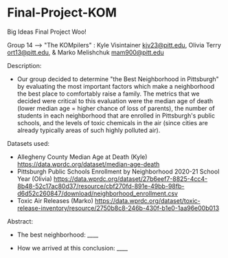# Final-Project-KOM
Big Ideas Final Project Woo!

Group 14 --> "The KOMpilers" :
Kyle Visintainer kjv23@pitt.edu,
Olivia Terry ort13@pitt.edu, &
Marko Melishchuk mam900@pitt.edu

Description: 
- Our group decided to determine "the Best Neighborhood in Pittsburgh" by evaluating the most important factors which make a neighborhood the best place to comfortably raise a family. The metrics that we decided were critical to this evaluation were the median age of death (lower median age = higher chance of loss of parents), the number of students in each neighborhood that are enrolled in Pittsburgh's public schools, and the levels of toxic chemicals in the air (since cities are already typically areas of such highly polluted air).

Datasets used:
- Allegheny County Median Age at Death (Kyle)
  https://data.wprdc.org/dataset/median-age-death
- Pittsburgh Public Schools Enrollment by Neighborhood 2020-21 School Year (Olivia) 
  https://data.wprdc.org/dataset/27b6eef7-8825-4cc4-8b48-52c17ac80d37/resource/cbf270fd-891e-49bb-98fb-d6d52c260847/download/neighborhood_enrollment.csv
- Toxic Air Releases (Marko)
  https://data.wprdc.org/dataset/toxic-release-inventory/resource/2750b8c8-246b-430f-b1e0-1aa96e00b013
 
Abstract:
- The best neighborhood: ____

- How we arrived at this conclusion: ____
